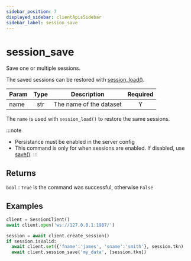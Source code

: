 ```yaml
---
sidebar_position: 7
displayed_sidebar: clientApisSidebar
sidebar_label: session_save
---
```


# session_save
Save one or multiple sessions.

The saved sessions can be restored with [session_load()](./Load).


|Param|Type|Description|Required|
|--|:-:|--|:-:|
|name|str|The name of the dataset|Y|


The `name` is used with `session_load()` to restore the same sessions.

:::note
- Persistance must be enabled in the server config
- This command is only for when sessions are enabled. If disabled, use [save()](../Save).
:::


## Returns

`bool` : `True` is the command was successful, otherwise `False`


## Examples

```py
client = SessionClient()
await client.open('ws://127.0.0.1:1987/')

session = await client.create_session()
if session.isValid:
  await client.set({'fname':'james', 'sname':'smith'}, session.tkn)
  await client.session_save('my_data', [session.tkn])
```